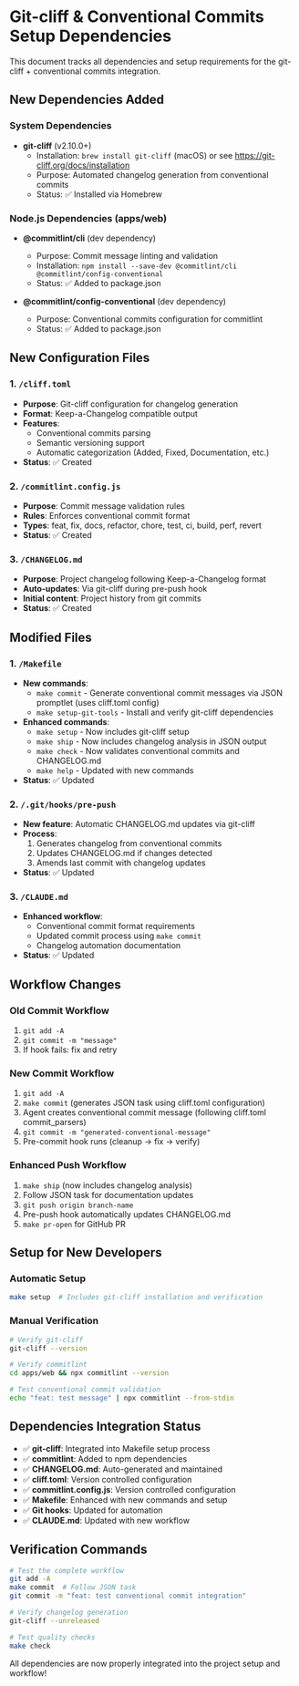 # Git-cliff & Conventional Commits Setup Dependencies

This document tracks all dependencies and setup requirements for the git-cliff + conventional commits integration.

## New Dependencies Added

### System Dependencies
- **git-cliff** (v2.10.0+)
  - Installation: `brew install git-cliff` (macOS) or see https://git-cliff.org/docs/installation
  - Purpose: Automated changelog generation from conventional commits
  - Status: ✅ Installed via Homebrew

### Node.js Dependencies (apps/web)
- **@commitlint/cli** (dev dependency)
  - Purpose: Commit message linting and validation
  - Installation: `npm install --save-dev @commitlint/cli @commitlint/config-conventional`
  - Status: ✅ Added to package.json

- **@commitlint/config-conventional** (dev dependency)
  - Purpose: Conventional commits configuration for commitlint
  - Status: ✅ Added to package.json

## New Configuration Files

### 1. `/cliff.toml`
- **Purpose**: Git-cliff configuration for changelog generation
- **Format**: Keep-a-Changelog compatible output
- **Features**: 
  - Conventional commits parsing
  - Semantic versioning support
  - Automatic categorization (Added, Fixed, Documentation, etc.)
- **Status**: ✅ Created

### 2. `/commitlint.config.js`
- **Purpose**: Commit message validation rules
- **Rules**: Enforces conventional commit format
- **Types**: feat, fix, docs, refactor, chore, test, ci, build, perf, revert
- **Status**: ✅ Created

### 3. `/CHANGELOG.md`
- **Purpose**: Project changelog following Keep-a-Changelog format
- **Auto-updates**: Via git-cliff during pre-push hook
- **Initial content**: Project history from git commits
- **Status**: ✅ Created

## Modified Files

### 1. `/Makefile`
- **New commands**:
  - `make commit` - Generate conventional commit messages via JSON promptlet (uses cliff.toml config)
  - `make setup-git-tools` - Install and verify git-cliff dependencies
- **Enhanced commands**:
  - `make setup` - Now includes git-cliff setup
  - `make ship` - Now includes changelog analysis in JSON output
  - `make check` - Now validates conventional commits and CHANGELOG.md
  - `make help` - Updated with new commands
- **Status**: ✅ Updated

### 2. `/.git/hooks/pre-push`
- **New feature**: Automatic CHANGELOG.md updates via git-cliff
- **Process**: 
  1. Generates changelog from conventional commits
  2. Updates CHANGELOG.md if changes detected
  3. Amends last commit with changelog updates
- **Status**: ✅ Updated

### 3. `/CLAUDE.md`
- **Enhanced workflow**: 
  - Conventional commit format requirements
  - Updated commit process using `make commit`
  - Changelog automation documentation
- **Status**: ✅ Updated

## Workflow Changes

### Old Commit Workflow
1. `git add -A`
2. `git commit -m "message"`
3. If hook fails: fix and retry

### New Commit Workflow
1. `git add -A`
2. `make commit` (generates JSON task using cliff.toml configuration)
3. Agent creates conventional commit message (following cliff.toml commit_parsers)
4. `git commit -m "generated-conventional-message"`
5. Pre-commit hook runs (cleanup → fix → verify)

### Enhanced Push Workflow
1. `make ship` (now includes changelog analysis)
2. Follow JSON task for documentation updates
3. `git push origin branch-name`
4. Pre-push hook automatically updates CHANGELOG.md
5. `make pr-open` for GitHub PR

## Setup for New Developers

### Automatic Setup
```bash
make setup  # Includes git-cliff installation and verification
```

### Manual Verification
```bash
# Verify git-cliff
git-cliff --version

# Verify commitlint
cd apps/web && npx commitlint --version

# Test conventional commit validation
echo "feat: test message" | npx commitlint --from-stdin
```

## Dependencies Integration Status

- ✅ **git-cliff**: Integrated into Makefile setup process
- ✅ **commitlint**: Added to npm dependencies
- ✅ **CHANGELOG.md**: Auto-generated and maintained
- ✅ **cliff.toml**: Version controlled configuration
- ✅ **commitlint.config.js**: Version controlled configuration
- ✅ **Makefile**: Enhanced with new commands and setup
- ✅ **Git hooks**: Updated for automation
- ✅ **CLAUDE.md**: Updated with new workflow

## Verification Commands

```bash
# Test the complete workflow
git add -A
make commit  # Follow JSON task
git commit -m "feat: test conventional commit integration"

# Verify changelog generation
git-cliff --unreleased

# Test quality checks
make check
```

All dependencies are now properly integrated into the project setup and workflow!